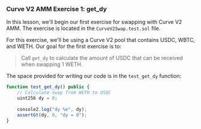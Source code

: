 ### Curve V2 AMM Exercise 1: get_dy

In this lesson, we'll begin our first exercise for swapping with Curve V2 AMM. The exercise is located in the `CurveV2Swap.test.sol` file.

For this exercise, we'll be using a Curve V2 pool that contains USDC, WBTC, and WETH. Our goal for the first exercise is to:

> Call `get_dy` to calculate the amount of USDC that can be received when swapping 1 WETH.

The space provided for writing our code is in the `test_get_dy` function:
```javascript
function test_get_dy() public {
    // Calculate swap from WETH to USDC
    uint256 dy = 0;
    
    console2.log("dy %e", dy);
    assertGt(dy, 0, "dy = 0");
}
```

